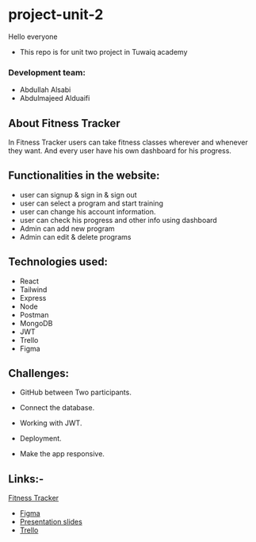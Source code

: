 # project-unit-2

Hello everyone

- This repo is for unit two project in Tuwaiq academy

### Development team:

- Abdullah Alsabi
- Abdulmajeed Alduaifi

## About Fitness Tracker

In Fitness Tracker users can take fitness classes wherever and whenever they want. And every user have his own dashboard for his progress.

## Functionalities in the website:

<ul>
<li> user can signup & sign in & sign out</li>
<li> user can select a program and start training   </li>
<li> 	user can change his account information.
</li>
<li> user can check his progress and other info using 	dashboard  </li>
<li> Admin can add new program </li>
<li> Admin can edit & delete programs
</li>
</ul>

## Technologies used:

- React
- Tailwind
- Express
- Node
- Postman
- MongoDB
- JWT
- Trello
- Figma

## Challenges:

- GitHub between Two participants.

- Connect the database.

- Working with JWT.

- Deployment.

- Make the app responsive.

## Links:-

 <a href="https://fitnessappdemo.herokuapp.com/">
  Fitness Tracker 
  </a>

- <a href="https://www.figma.com/file/qtEsO9EGZVkcZh1AdXTOkQ/project-unit-2?node-id=0%3A1">
  Figma
  </a>

- <a href="https://docs.google.com/presentation/d/1fsq9ilvig_Vnmg_SY6q5vOnYzYTQgneCJhrM74rOrr0/edit?usp=sharing">
  Presentation slides
  </a>

- <a href="https://trello.com/b/HMUEJYKJ">
    Trello
    </a>
